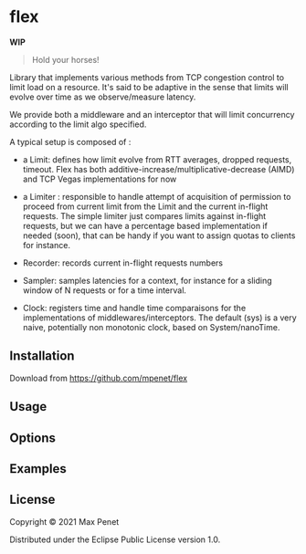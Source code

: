 # flex

**WIP**

> Hold your horses!

Library that implements various methods from TCP congestion control to
limit load on a resource. It's said to be adaptive in the sense that
limits will evolve over time as we observe/measure latency.

We provide both a middleware and an interceptor that will limit
concurrency according to the limit algo specified.

A typical setup is composed of :

* a Limit: defines how limit evolve from RTT averages, dropped
  requests, timeout. Flex has both
  additive-increase/multiplicative-decrease (AIMD) and TCP Vegas
  implementations for now

* a Limiter : responsible to handle attempt of acquisition of
  permission to proceed from current limit from the Limit and the
  current in-flight requests.  The simple limiter just compares limits
  against in-flight requests, but we can have a percentage based
  implementation if needed (soon), that can be handy if you want to
  assign quotas to clients for instance.

* Recorder: records current in-flight requests numbers

* Sampler: samples latencies for a context, for instance for a sliding
  window of N requests or for a time interval.

* Clock: registers time and handle time comparaisons for the
  implementations of middlewares/interceptors. The default (sys) is a
  very naive, potentially non monotonic clock, based on
  System/nanoTime.


## Installation

Download from https://github.com/mpenet/flex

## Usage
## Options
## Examples

## License

Copyright © 2021 Max Penet

Distributed under the Eclipse Public License version 1.0.
